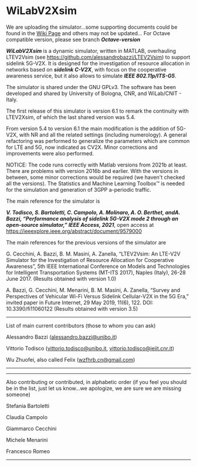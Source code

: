 # WiLabV2Xsim

We are uploading the simulator...some supporting documents could be found in the [Wiki Page](https://github.com/V2Xgithub/WiLabV2Xsim/wiki) and others may not be updated...
For Octave compatible version, please see branch ***Octave-version***

***WiLabV2Xsim*** is a dynamic simulator, written in MATLAB, overhauling LTEV2Vsim (see https://github.com/alessandrobazzi/LTEV2Vsim) to support sidelink 5G-V2X. 
It is designed for the investigation of resource allocation in networks based on ***sidelink C-V2X***, with focus on the cooperative awareness service, but it also allows to simulate ***IEEE 802.11p/ITS-G5***.

The simulator is shared under the GNU GPLv3. The software has been developed and shared by University of Bologna, CNR, and WiLab/CNIT - Italy. 

The first release of this simulator is version 6.1 to remark the continuity with LTEV2Xsim, of which the last shared version was 5.4.

From version 5.4 to version 6.1 the main modification is the addition of 5G-V2X, with NR and all the related settings (including numerology). A general refactoring was performed to generalize the parameters which are common for LTE and 5G, now indicated as CV2X. Minor corrections and improvements were also performed. 

NOTICE: The code runs correctly with Matlab versions from 2021b at least.
There are problems with version 2016b and earlier. With the versions in between, some minor corrections would be required (we haven't checked all the versions).
The Statistics and Machine Learning Toolbox™ is needed for the simulation and generation of 3GPP a-periodic traffic.

The main reference for the simulator is 

***V. Todisco, S. Bartoletti, C. Campolo, A. Molinaro, A. O. Berthet, andA.  Bazzi,  “Performance  analysis  of  sidelink  5G-V2X  mode  2  through an  open-source  simulator,” IEEE Access,  2021***, open access at https://ieeexplore.ieee.org/abstract/document/9579000 

The main references for the previous versions of the simulator are 

G. Cecchini, A. Bazzi, B. M. Masini, A. Zanella, “LTEV2Vsim: An LTE-V2V Simulator for the Investigation of Resource Allocation for Cooperative Awareness”, 5th IEEE International Conference on Models and Technologies for Intelligent Transportation Systems (MT-ITS 2017), Naples (Italy), 26-28 June 2017. (Results obtained with version 1.0)

A. Bazzi, G. Cecchini, M. Menarini, B. M. Masini, A. Zanella, “Survey and Perspectives of Vehicular Wi-Fi Versus Sidelink Cellular-V2X in the 5G Era,” invited paper in Future Internet, 29 May 2019, 11(6), 122. DOI: 10.3390/fi11060122 (Results obtained with version 3.5)

*****
List of main current contributors (those to whom you can ask)

Alessandro Bazzi (alessandro.bazzi@unibo.it)

Vittorio Todisco (vittorio.todisco@unibo.it, vittorio.todisco@ieiit.cnr.it)

Wu Zhuofei, also called Felix (wzfhrb.cn@gmail.com)
*****

*****
Also contributing or contributed, in alphabetic order (if you feel you should be in the list, just let us know...we apologize, we are sure we are missing someone)

Stefania Bartoletti

Claudia Campolo

Giammarco Cecchini

Michele Menarini

Francesco Romeo 
*****

